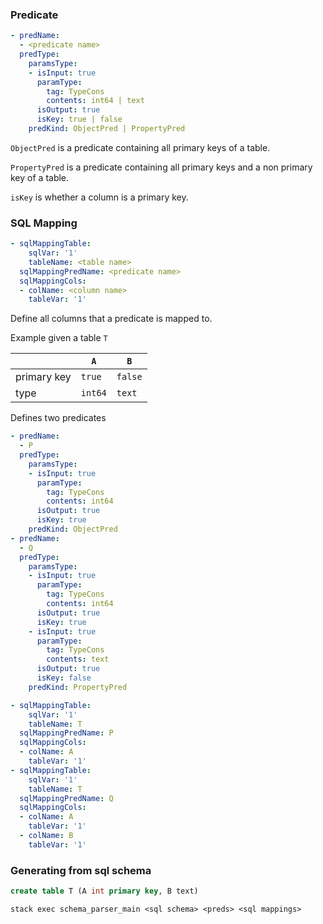 ### Predicate

```yaml
- predName:
  - <predicate name>
  predType:
    paramsType:
    - isInput: true
      paramType:
        tag: TypeCons
        contents: int64 | text
      isOutput: true
      isKey: true | false
    predKind: ObjectPred | PropertyPred
```

`ObjectPred` is a predicate containing all primary keys of a table.

`PropertyPred` is a predicate containing all primary keys and a non primary key of a table.

`isKey` is whether a column is a primary key.

### SQL Mapping

```yaml
- sqlMappingTable:
    sqlVar: '1'
    tableName: <table name>
  sqlMappingPredName: <predicate name>
  sqlMappingCols:
  - colName: <column name>
    tableVar: '1'
```

Define all columns that a predicate is mapped to.

Example given a table `T`

||   `A`  | `B` |
|---|---|---|
|primary key| `true` | `false` |
|type|  `int64` | `text` |

Defines two predicates


```yaml
- predName:
  - P
  predType:
    paramsType:
    - isInput: true
      paramType:
        tag: TypeCons
        contents: int64
      isOutput: true
      isKey: true
    predKind: ObjectPred
- predName:
  - Q
  predType:
    paramsType:
    - isInput: true
      paramType:
        tag: TypeCons
        contents: int64
      isOutput: true
      isKey: true
    - isInput: true
      paramType:
        tag: TypeCons
        contents: text
      isOutput: true
      isKey: false
    predKind: PropertyPred
```

```yaml
- sqlMappingTable:
    sqlVar: '1'
    tableName: T
  sqlMappingPredName: P
  sqlMappingCols:
  - colName: A
    tableVar: '1'
- sqlMappingTable:
    sqlVar: '1'
    tableName: T
  sqlMappingPredName: Q
  sqlMappingCols:
  - colName: A
    tableVar: '1'
  - colName: B
    tableVar: '1'
```
### Generating from sql schema
```sql
create table T (A int primary key, B text)
```

```
stack exec schema_parser_main <sql schema> <preds> <sql mappings>
```
